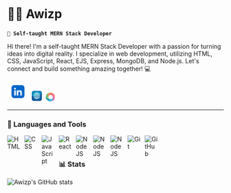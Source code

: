 # 🏄‍♂️ Awizp

**`👋 Self-taught MERN Stack Developer`**

Hi there! I'm a self-taught MERN Stack Developer with a passion for turning ideas into digital reality. I specialize in web development, utilizing HTML, CSS, JavaScript, React, EJS, Express, MongoDB, and Node.js. Let's connect and build something amazing together! 💻

   <div display="flex" align-items="center" justify-content="center">
      <p align="left">
         <a href="https://www.linkedin.com/in/awizp/">
            <img alt="LinkedIn" title="Visit my LinkedIn page" src="./assets/linkedin.png" width="50px" /></a> 
         <a href="https://portfolio-awizp.netlify.app/">
            <img alt="portfolio" title="Visit my Portfolio" src="./assets/portfolio.png" width="30px"/></a> 
         <a href="https://www.sololearn.com/en/profile/14130040">
            <img alt="followers" title="Follow me on Sololearn" src="./assets/sololearn.png" width="25px" /></a>
      </p>
   </div>

---

### 🧰 Languages and Tools

<img align="left" alt="HTML" width="30px" style="padding-right:10px;" src="https://cdn.jsdelivr.net/gh/devicons/devicon/icons/html5/html5-plain.svg" />
<img align="left" alt="CSS" width="30px" style="padding-right:10px;" src="https://cdn.jsdelivr.net/gh/devicons/devicon/icons/css3/css3-plain.svg" />
<img align="left" alt="JavaScript" width="30px" style="padding-right:10px;" src="https://cdn.jsdelivr.net/gh/devicons/devicon/icons/javascript/javascript-plain.svg" />
<img align="left" alt="React" width="30px" style="padding-right:10px;" src="https://cdn.jsdelivr.net/gh/devicons/devicon/icons/react/react-original.svg" />
<img align="left" alt="NodeJS" width="30px" style="padding-right:10px;" src="https://cdn.jsdelivr.net/gh/devicons/devicon/icons/nodejs/nodejs-original.svg" />
<img align="left" alt="NodeJS" width="30px" style="padding-right:10px;" src="https://cdn.jsdelivr.net/gh/devicons/devicon/icons/express/express-original.svg" />
<img align="left" alt="NodeJS" width="30px" style="padding-right:10px;" src="https://cdn.jsdelivr.net/gh/devicons/devicon/icons/mongodb/mongodb-original.svg" />
<img align="left" alt="Git" width="30px" style="padding-right:10px;" src="https://cdn.jsdelivr.net/gh/devicons/devicon/icons/git/git-original.svg" />
<img align="left" alt="GitHub" width="30px" style="padding-right:10px;" src="https://cdn.jsdelivr.net/gh/devicons/devicon/icons/github/github-original.svg" />
<br />

#

### 📊 Stats

![Awizp's GitHub stats](https://github-readme-stats.vercel.app/api?username=Awizp&show_icons=true&theme=gruvbox)

#
